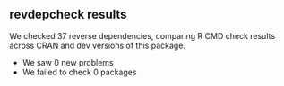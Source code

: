 ## revdepcheck results

We checked 37 reverse dependencies, comparing R CMD check results across CRAN and dev versions of this package.

 * We saw 0 new problems
 * We failed to check 0 packages

